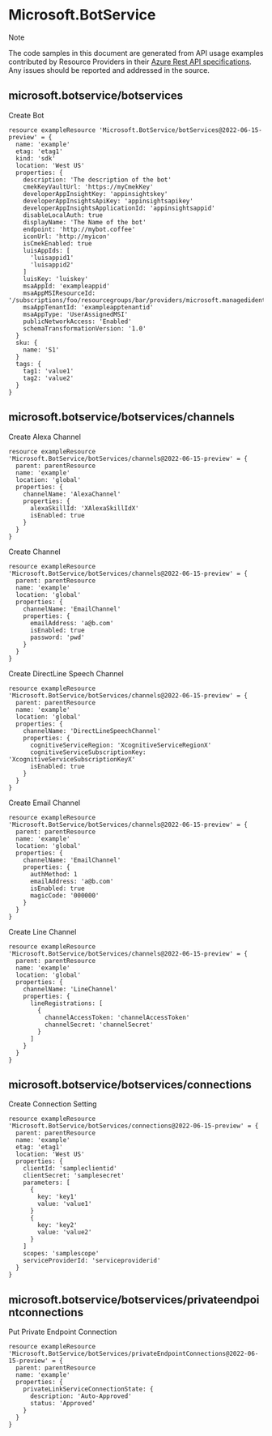 # Microsoft.BotService
  
> [!NOTE]
> The code samples in this document are generated from API usage examples contributed by Resource Providers in their [Azure Rest API specifications](https://github.com/Azure/azure-rest-api-specs). Any issues should be reported and addressed in the source.


## microsoft.botservice/botservices

Create Bot
```bicep
resource exampleResource 'Microsoft.BotService/botServices@2022-06-15-preview' = {
  name: 'example'
  etag: 'etag1'
  kind: 'sdk'
  location: 'West US'
  properties: {
    description: 'The description of the bot'
    cmekKeyVaultUrl: 'https://myCmekKey'
    developerAppInsightKey: 'appinsightskey'
    developerAppInsightsApiKey: 'appinsightsapikey'
    developerAppInsightsApplicationId: 'appinsightsappid'
    disableLocalAuth: true
    displayName: 'The Name of the bot'
    endpoint: 'http://mybot.coffee'
    iconUrl: 'http://myicon'
    isCmekEnabled: true
    luisAppIds: [
      'luisappid1'
      'luisappid2'
    ]
    luisKey: 'luiskey'
    msaAppId: 'exampleappid'
    msaAppMSIResourceId: '/subscriptions/foo/resourcegroups/bar/providers/microsoft.managedidentity/userassignedidentities/sampleId'
    msaAppTenantId: 'exampleapptenantid'
    msaAppType: 'UserAssignedMSI'
    publicNetworkAccess: 'Enabled'
    schemaTransformationVersion: '1.0'
  }
  sku: {
    name: 'S1'
  }
  tags: {
    tag1: 'value1'
    tag2: 'value2'
  }
}
```

## microsoft.botservice/botservices/channels

Create Alexa Channel
```bicep
resource exampleResource 'Microsoft.BotService/botServices/channels@2022-06-15-preview' = {
  parent: parentResource 
  name: 'example'
  location: 'global'
  properties: {
    channelName: 'AlexaChannel'
    properties: {
      alexaSkillId: 'XAlexaSkillIdX'
      isEnabled: true
    }
  }
}
```

Create Channel
```bicep
resource exampleResource 'Microsoft.BotService/botServices/channels@2022-06-15-preview' = {
  parent: parentResource 
  name: 'example'
  location: 'global'
  properties: {
    channelName: 'EmailChannel'
    properties: {
      emailAddress: 'a@b.com'
      isEnabled: true
      password: 'pwd'
    }
  }
}
```

Create DirectLine Speech Channel
```bicep
resource exampleResource 'Microsoft.BotService/botServices/channels@2022-06-15-preview' = {
  parent: parentResource 
  name: 'example'
  location: 'global'
  properties: {
    channelName: 'DirectLineSpeechChannel'
    properties: {
      cognitiveServiceRegion: 'XcognitiveServiceRegionX'
      cognitiveServiceSubscriptionKey: 'XcognitiveServiceSubscriptionKeyX'
      isEnabled: true
    }
  }
}
```

Create Email Channel
```bicep
resource exampleResource 'Microsoft.BotService/botServices/channels@2022-06-15-preview' = {
  parent: parentResource 
  name: 'example'
  location: 'global'
  properties: {
    channelName: 'EmailChannel'
    properties: {
      authMethod: 1
      emailAddress: 'a@b.com'
      isEnabled: true
      magicCode: '000000'
    }
  }
}
```

Create Line Channel
```bicep
resource exampleResource 'Microsoft.BotService/botServices/channels@2022-06-15-preview' = {
  parent: parentResource 
  name: 'example'
  location: 'global'
  properties: {
    channelName: 'LineChannel'
    properties: {
      lineRegistrations: [
        {
          channelAccessToken: 'channelAccessToken'
          channelSecret: 'channelSecret'
        }
      ]
    }
  }
}
```

## microsoft.botservice/botservices/connections

Create Connection Setting
```bicep
resource exampleResource 'Microsoft.BotService/botServices/connections@2022-06-15-preview' = {
  parent: parentResource 
  name: 'example'
  etag: 'etag1'
  location: 'West US'
  properties: {
    clientId: 'sampleclientid'
    clientSecret: 'samplesecret'
    parameters: [
      {
        key: 'key1'
        value: 'value1'
      }
      {
        key: 'key2'
        value: 'value2'
      }
    ]
    scopes: 'samplescope'
    serviceProviderId: 'serviceproviderid'
  }
}
```

## microsoft.botservice/botservices/privateendpointconnections

Put Private Endpoint Connection
```bicep
resource exampleResource 'Microsoft.BotService/botServices/privateEndpointConnections@2022-06-15-preview' = {
  parent: parentResource 
  name: 'example'
  properties: {
    privateLinkServiceConnectionState: {
      description: 'Auto-Approved'
      status: 'Approved'
    }
  }
}
```
